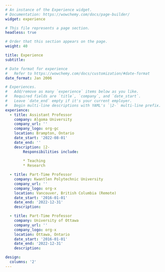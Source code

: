 ```yaml
---
# An instance of the Experience widget.
# Documentation: https://wowchemy.com/docs/page-builder/
widget: experience

# This file represents a page section.
headless: true

# Order that this section appears on the page.
weight: 40

title: Experience
subtitle:

# Date format for experience
#   Refer to https://wowchemy.com/docs/customization/#date-format
date_format: Jan 2006

# Experiences.
#   Add/remove as many `experience` items below as you like.
#   Required fields are `title`, `company`, and `date_start`.
#   Leave `date_end` empty if it's your current employer.
#   Begin multi-line descriptions with YAML's `|2-` multi-line prefix.
experience:
  - title: Assistant Professor
    company: Algoma University
    company_url: ''
    company_logo: org-gc
    location: Brampton, Ontario
    date_start: '2022-08-01'
    date_end: ''
    description: |2-
        Responsibilities include:
        
        * Teaching
        * Research

  - title: Part-Time Professor
    company: Kwantlen Polytechnic University
    company_url: ''
    company_logo: org-x
    location: Vancouver, British Columbia (Remote)
    date_start: '2016-01-01'
    date_end: '2022-12-31'
    description: 

  - title: Part-Time Professor
    company: University of Ottawa
    company_url: ''
    company_logo: org-x
    location: Ottawa, Ontario
    date_start: '2016-01-01'
    date_end: '2022-12-31'
    description: 

design:
  columns: '2'
---
```

